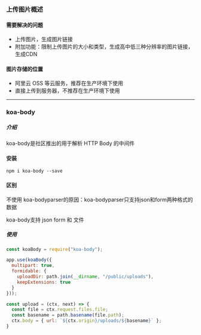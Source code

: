 ### 上传图片概述

#### 需要解决的问题

* 上传图片，生成图片链接
* 附加功能：限制上传图片的大小和类型，生成高中低三种分辨率的图片链接，生成CDN

#### 图片存储的位置

* 阿里云 OSS 等云服务，推荐在生产环境下使用
* 直接上传到服务器，不推荐在生产环境下使用

----------------------------------------

### koa-body

##### 介绍

koa-body是社区推出的用于解析 HTTP Body 的中间件

#### 安装

```shell
npm i koa-body --save
```

#### 区别

不使用 koa-bodyparser的原因：koa-bodyparser只支持json和form两种格式的数据

koa-body支持 json form 和 文件

##### 使用

```js
const koaBody = require("koa-body");

app.use(koaBody({
  multipart: true,
  formidable: {
    uploadDir: path.join(__dirname, "/public/uploads"),
    keepExtensions: true
  }
}));

const upload = (ctx, next) => {
  const file = ctx.request.files.file;
  const basename = path.basename(file.path);
  ctx.body = { url: `${ctx.origin}/uploads/${basename}` };
}
```



